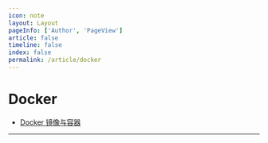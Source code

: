 ```yaml
---
icon: note
layout: Layout
pageInfo: ['Author', 'PageView']
article: false
timeline: false
index: false
permalink: /article/docker
---
```


# Docker

- [Docker 镜像与容器](./docker-image-and-container.md)

---